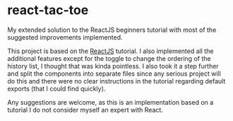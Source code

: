# react-tac-toe

My extended solution to the ReactJS beginners tutorial with most of the suggested improvements implemented.

This project is based on the [ReactJS](https://reactjs.org/tutorial/tutorial.html) tutorial. I also implemented all the additional features except for the toggle to change the ordering of the history list, I thought that was kinda pointless. I also took it a step further and split the components into separate files since any serious project will do this and there were no clear instructions in the tutorial regarding default exports (that I could find quickly).

Any suggestions are welcome, as this is an implementation based on a tutorial I do not consider myself an expert with React.

